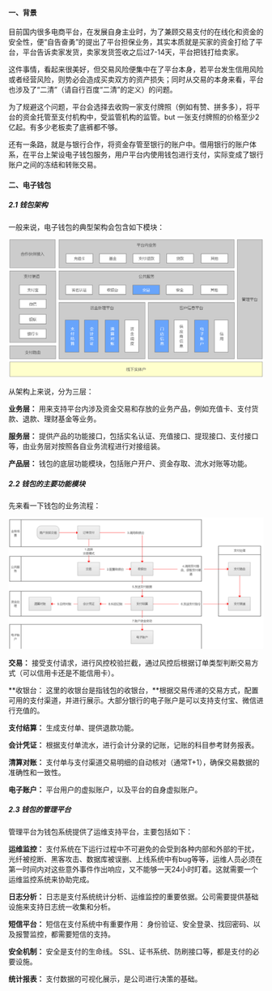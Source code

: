 #### 一、背景
目前国内很多电商平台，在发展自身主业时，为了兼顾交易支付的在线化和资金的安全性，便“自告奋勇”的提出了平台担保业务，其实本质就是买家的资金打给了平台，平台告诉卖家发货，卖家发货签收之后过7-14天，平台把钱打给卖家。

这件事情，看起来很美好，但交易风险便集中在了平台本身，若平台发生信用风险或者经营风险，则势必会造成买卖双方的资产损失；同时从交易的本身来看，平台也涉及了“二清”（请自行百度“二清”的定义）的问题。

为了规避这个问题，平台会选择去收购一家支付牌照（例如有赞、拼多多），将平台的资金托管至支付机构中，受监管机构的监管。but 一张支付牌照的价格至少2亿起。有多少老板卖了底裤都不够。

还有一条路，就是与银行合作，将资金存管至银行的账户中。借用银行的账户体系，在平台上架设电子钱包服务，用户平台内使用钱包进行支付，实际变成了银行账户之间的冻结和转账交易。

#### 二、电子钱包
##### 2.1 钱包架构

一般来说，电子钱包的典型架构会包含如下模块：

![avatar](../../images/电子钱包架构.png ':size=700')

从架构上来说，分为三层：

**业务层：** 用来支持平台内涉及资金交易和存放的业务产品，例如充值卡、支付货款、退款、理财基金等业务。

**服务层：** 提供产品的功能接口，包括实名认证、充值接口、提现接口、支付接口等，由业务层对按照各自业务流程进行对接组装。

**产品层：** 钱包的底层功能模块，包括账户开户、资金存取、流水对账等功能。

##### 2.2 钱包的主要功能模块

先来看一下钱包的业务流程：

![avatar](../../images/钱包业务流程.png ':size=700')

**交易：** 接受支付请求，进行风控校验拦截，通过风控后根据订单类型判断交易方式（可以信用卡还是不能信用卡）。

**收银台： 这里的收银台是指钱包的收银台，**根据交易传递的交易方式，配置可用的支付渠道，并进行展示。大部分银行的电子账户是可以支持支付宝、微信进行充值的。

**支付结算：** 生成支付单、提供退款功能。

**会计凭证：** 根据支付单流水，进行会计分录的记账，记账的科目参考财务报表。

**清算对账：** 支付单与支付渠道交易明细的自动核对（通常T+1），确保交易数据的准确性和一致性。

**电子账户：** 平台用户的虚拟账户，以及平台的自身虚拟账户。


##### 2.3 钱包的管理平台

管理平台为钱包系统提供了运维支持平台，主要包括如下：

**运维监控：** 支付系统在下运行过程中不可避免的会受到各种内部和外部的干扰，光纤被挖断、黑客攻击、数据库被误删、上线系统中有bug等等，运维人员必须在第一时间内对这些意外事件作出响应，又不能够一天24小时盯着。这就需要一个运维监控系统来协助完成。

**日志分析：** 日志是支付系统统计分析、运维监控的重要依据。公司需要提供基础设施来支持日志统一收集和分析。

**短信平台：** 短信在支付系统中有重要作用： 身份验证、安全登录、找回密码、以及报警监控，都需要短信的支持。

**安全机制：** 安全是支付的生命线。 SSL、证书系统、防刷接口等，都是支付的必要设施。

**统计报表：** 支付数据的可视化展示，是公司进行决策的基础。



